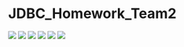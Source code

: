 # JDBC_Homework_Team2
![](2022-11-01-19-02-08.png)
![](2022-11-02-08-50-37.png)
![](2022-11-02-08-50-53.png)
![](2022-11-02-08-51-52.png)
![](2022-11-02-08-52-24.png)
![](2022-11-02-08-52-45.png)
